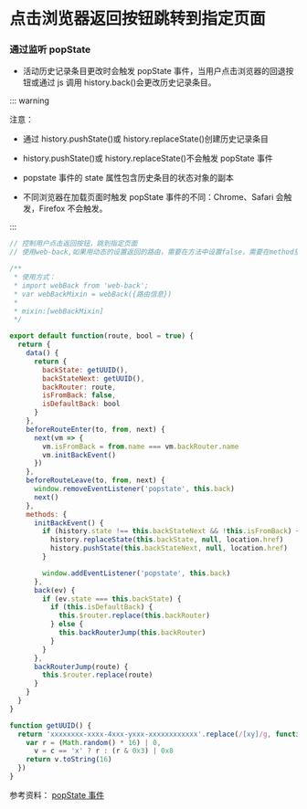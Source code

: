 # 点击浏览器返回按钮跳转到指定页面

### 通过监听 popState

- 活动历史记录条目更改时会触发 popState 事件，当用户点击浏览器的回退按钮或通过 js 调用 history.back()会更改历史记录条目。

::: warning

注意：

- 通过 history.pushState()或 history.replaceState()创建历史记录条目
- history.pushState()或 history.replaceState()不会触发 popState 事件

- popstate 事件的 state 属性包含历史条目的状态对象的副本

- 不同浏览器在加载页面时触发 popState 事件的不同：Chrome、Safari 会触发，Firefox 不会触发。

:::

```js
// 控制用户点击返回按钮，跳到指定页面
// 使用web-back,如果用动态的设置返回的路由，需要在方法中设置false，需要在method里面写入backRouterJump方法，覆盖插件中的backRouterJump

/**
 * 使用方式：
 * import webBack from 'web-back';
 * var webBackMixin = webBack({路由信息})
 *
 * mixin:[webBackMixin]
 */

export default function(route, bool = true) {
  return {
    data() {
      return {
        backState: getUUID(),
        backStateNext: getUUID(),
        backRouter: route,
        isFromBack: false,
        isDefaultBack: bool
      }
    },
    beforeRouteEnter(to, from, next) {
      next(vm => {
        vm.isFromBack = from.name === vm.backRouter.name
        vm.initBackEvent()
      })
    },
    beforeRouteLeave(to, from, next) {
      window.removeEventListener('popstate', this.back)
      next()
    },
    methods: {
      initBackEvent() {
        if (history.state !== this.backStateNext && !this.isFromBack) {
          history.replaceState(this.backState, null, location.href)
          history.pushState(this.backStateNext, null, location.href)
        }

        window.addEventListener('popstate', this.back)
      },
      back(ev) {
        if (ev.state === this.backState) {
          if (this.isDefaultBack) {
            this.$router.replace(this.backRouter)
          } else {
            this.backRouterJump(this.backRouter)
          }
        }
      },
      backRouterJump(route) {
        this.$router.replace(route)
      }
    }
  }
}

function getUUID() {
  return 'xxxxxxxx-xxxx-4xxx-yxxx-xxxxxxxxxxxx'.replace(/[xy]/g, function(c) {
    var r = (Math.random() * 16) | 0,
      v = c == 'x' ? r : (r & 0x3) | 0x8
    return v.toString(16)
  })
}
```

参考资料：
[popState 事件](https://developer.mozilla.org/zh-CN/docs/Web/API/Window/popstate_event)
